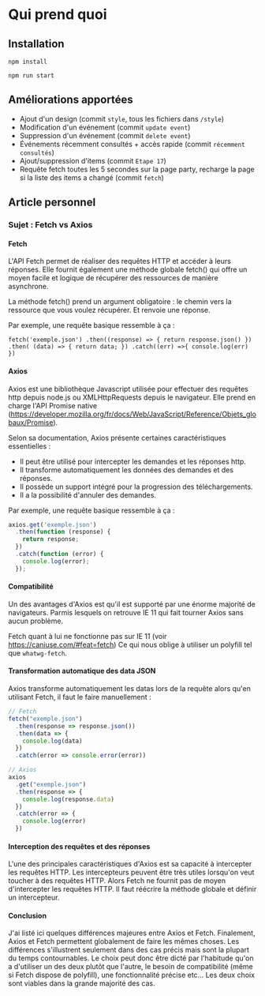 # Qui prend quoi

## Installation

`npm install`

`npm run start`

## Améliorations apportées

- Ajout d'un design (commit `style`, tous les fichiers dans `/style`)
- Modification d'un événement (commit `update event`)
- Suppression d'un événement (commit `delete event`)
- Événements récemment consultés + accès rapide (commit `récemment consultés`)
- Ajout/suppression d'items (commit `Etape 17`)
- Requête fetch toutes les 5 secondes sur la page party, recharge la page si la liste des items a changé (commit `fetch`)

## Article personnel

### Sujet : Fetch vs Axios

#### Fetch

L'API Fetch permet de réaliser des requêtes HTTP et accéder à leurs réponses. Elle fournit également une méthode globale fetch() qui offre un moyen facile et logique de récupérer des ressources de manière asynchrone.


La méthode fetch() prend un argument obligatoire : le chemin vers la ressource que vous voulez récupérer. Et renvoie une réponse.


Par exemple, une requête basique ressemble à ça : 

``
fetch('exemple.json')
  .then((response) => {
    return response.json()
  })
  .then( (data) => {
    return data;
  })
  .catch((err) =>{
    console.log(err)
  })
``

#### Axios

Axios est une bibliothèque Javascript utilisée pour effectuer des requêtes http depuis node.js ou XMLHttpRequests depuis le navigateur. Elle prend en charge l'API Promise native (https://developer.mozilla.org/fr/docs/Web/JavaScript/Reference/Objets_globaux/Promise).


Selon sa documentation, Axios présente certaines caractéristiques essentielles :

- Il peut être utilisé pour intercepter les demandes et les réponses http.
- Il transforme automatiquement les données des demandes et des réponses.
- Il possède un support intégré pour la progression des téléchargements.
- Il a la possibilité d'annuler des demandes.


Par exemple, une requête basique ressemble à ça : 

```javascript
axios.get('exemple.json')
  .then(function (response) {
    return response;
  })
  .catch(function (error) {
    console.log(error);
  });
```

#### Compatibilité

Un des avantages d'Axios est qu'il est supporté par une énorme majorité de navigateurs. Parmis lesquels on retrouve IE 11 qui fait tourner Axios sans aucun problème.

Fetch quant à lui ne fonctionne pas sur IE 11 (voir https://caniuse.com/#feat=fetch)
Ce qui nous oblige à utiliser un polyfill tel que `whatwg-fetch`.

#### Transformation automatique des data JSON

Axios transforme automatiquement les datas lors de la requête alors qu'en utilisant Fetch, il faut le faire manuellement :

```javascript
// Fetch
fetch("exemple.json")
  .then(response => response.json())
  .then(data => {
    console.log(data)
  })
  .catch(error => console.error(error))
```
```javascript
// Axios
axios
  .get("exemple.json")
  .then(response => {
    console.log(response.data)
  })
  .catch(error => {
    console.log(error)
  })
```
#### Interception des requêtes et des réponses

L'une des principales caractéristiques d'Axios est sa capacité à intercepter les requêtes HTTP. Les intercepteurs peuvent être très utiles lorsqu'on veut toucher à des requêtes HTTP. Alors Fetch ne fournit pas de moyen d'intercepter les requêtes HTTP. Il faut réécrire la méthode globale et définir un intercepteur.

#### Conclusion

J'ai listé ici quelques différences majeures entre Axios et Fetch. Finalement, Axios et Fetch permettent globalement de faire les mêmes choses. Les différences s'illustrent seulement dans des cas précis mais sont la plupart du temps contournables. Le choix peut donc être dicté par l'habitude qu'on a d'utiliser un des deux plutôt que l'autre, le besoin de compatibilité (même si Fetch dispose de polyfill), une fonctionnalité précise etc... Les deux choix sont viables dans la grande majorité des cas.
